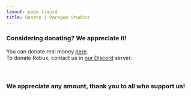 ```yaml
---
layout: page.liquid
title: Donate | Paragon Studios
---
```


### Considering donating? We appreciate it!

You can donate real money [here](https://pay.paragon-studios.xyz).<br>
To donate Robux, contact us in [our Discord](https://discord.gg/7Up7E66yZZ) server.
<br><br><br>

### We appreciate any amount, thank you to all who support us!
